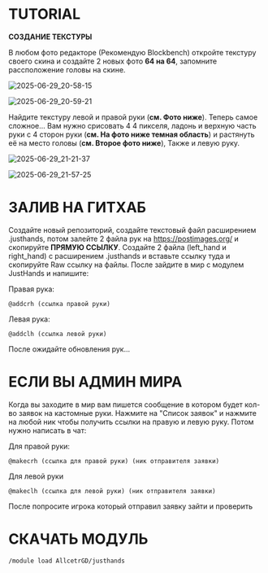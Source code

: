 # TUTORIAL

**СОЗДАНИЕ ТЕКСТУРЫ**

В любом фото редакторе (Рекомендую Blockbench) откройте текстуру своего скина и создайте 2 новых фото **64 на 64**, запомните рассположение головы на скине.

![2025-06-29_20-58-15](https://github.com/user-attachments/assets/05d2b83c-fee3-4872-9a20-0771fb220880)

![2025-06-29_20-59-21](https://github.com/user-attachments/assets/e8c2eb28-b5ad-4213-977d-bd534aa48ab7)

Найдите текстуру левой и правой руки (**см. Фото ниже**). Теперь самое сложное... Вам нужно срисовать 4 4 пикселя, ладонь и верхную часть руки с 4 сторон руки (**см. На фото ниже темная область**) и растянуть её на место головы (**см. Второе фото ниже**), Также и левую руку.

![2025-06-29_21-21-37](https://github.com/user-attachments/assets/ea676fe1-6c25-4b92-a184-7198e6cfcf87)

![2025-06-29_21-57-25](https://github.com/user-attachments/assets/76d45624-492e-470e-aa32-4961c2d07cad)

# ЗАЛИВ НА ГИТХАБ

Создайте новый репозиторий, создайте текстовый файл расширением .justhands, потом залейте 2 файла рук на https://postimages.org/ и скопируйте **ПРЯМУЮ ССЫЛКУ**. Создайте 2 файла (left_hand и right_hand) с расширением .justhands и вставьте ссылку туда и скопируйте Raw ссылку на файлы. После зайдите в мир с модулем JustHands и напишите: 

Правая рука:
```
@addcrh (ссылка правой руки)
```
Левая рука:
```
@addclh (ссылка левой руки)
```

После ожидайте обновления рук...

# ЕСЛИ ВЫ АДМИН МИРА

Когда вы заходите в мир вам пишется сообщение в котором будет кол-во заявок на кастомные руки. Нажмите на "Список заявок" и нажмите на любой ник чтобы получить ссылки на правую и левую руку. Потом нужно написать в чат:

Для правой руки:
```
@makecrh (ссылка для правой руки) (ник отправителя заявки)
```
Для левой руки
```
@makeclh (ссылка для левой руки) (ник отправителя заявки)
```

После попросите игрока который отправил заявку зайти и проверить

# СКАЧАТЬ МОДУЛЬ 
```
/module load AllcetrGD/justhands
```

